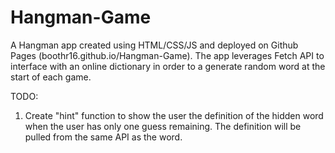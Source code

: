 # Hangman-Game
A Hangman app created using HTML/CSS/JS and deployed on Github Pages (boothr16.github.io/Hangman-Game). The app leverages Fetch API to interface with an online dictionary in order to a generate random word at the start of each game.

TODO:
1) Create "hint" function to show the user the definition of the hidden word when the user has only one guess remaining. The definition will be pulled from the same API as the word.
